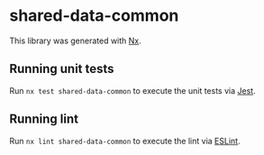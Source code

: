 # shared-data-common

This library was generated with [Nx](https://nx.dev).

## Running unit tests

Run `nx test shared-data-common` to execute the unit tests via [Jest](https://jestjs.io).

## Running lint

Run `nx lint shared-data-common` to execute the lint via [ESLint](https://eslint.org/).
